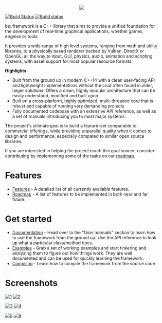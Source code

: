 <p align="center"><img src="https://data.banshee3d.com/web/bsfLogoHeaderLarge.png" /></p>

[![Build Status](https://travis-ci.org/GameFoundry/bsf.svg?branch=master)](https://travis-ci.org/GameFoundry/bsf) [![Build status](https://ci.appveyor.com/api/projects/status/lafi3jj8bqowh25d?svg=true)](https://ci.appveyor.com/project/BearishSun/bsf)

bs::framework is a C++ library that aims to provide a unified foundation for the development of real-time graphical applications, whether games, engines or tools. 

It provides a wide range of high level systems, ranging from math and utility libraries, to a physically based renderer backed by Vulkan, DirectX or OpenGL, all the way to input, GUI, physics, audio, animation and scripting systems, with asset support for most popular resource formats.

**Highlights**
 * Built from the ground up in modern C++14 with a clean user-facing API and lightweight implementations without the crud often found in older, larger solutions. Offers a clean, highly modular architecture that can be easily understood, modified and built upon.
 * Built on a cross-platform, highly optimized, multi-threaded core that is robust and capable of running very demanding projects. 
 * Fully documented codebase with an extensive API reference, as well as a set of manuals introducing you to most major systems.

The project's ultimate goal is to build a feature-set comparable to commercial offerings, while providing unparallel quality when it comes to design and performance, especially compared to similar open source libraries. 

If you are interested in helping the project reach this goal sooner, consider contributing by implementing some of the tasks on our [roadmap](https://github.com/GameFoundry/bsf/blob/master/Documentation/GitHub/roadmap.md).

# Features
* [Features](https://github.com/GameFoundry/bsf/blob/master/Documentation/GitHub/features.md) - A detailed list of all currently available features.
* [Roadmap](https://github.com/GameFoundry/bsf/blob/master/Documentation/GitHub/roadmap.md) - A list of features to be implemented in both near and far future. 

# Get started
* [Documentation](https://www.bsframework.io/docs/index.html) - Head over to the "User manuals" section to learn how to use the framework from the ground up. Use the API reference to look up what a particular class/method does.
* [Examples](https://github.com/gamefoundry/bsfExamples) - Grab a set of working examples and start tinkering and analyzing them to figure out how things work. They are well documented and can be used for quickly learning the framework.
* [Compiling](https://github.com/GameFoundry/bsf/blob/master/Documentation/GitHub/compiling.md) - Learn how to compile the framework from the source code. 

# Screenshots

[![1](https://data.banshee3d.com/web/1thumb.png)](https://data.banshee3d.com/web/1.png) [![2](https://data.banshee3d.com/web/2thumb.png)](https://data.banshee3d.com/web/2.png)

[![3](https://data.banshee3d.com/web/3thumb.gif)](https://data.banshee3d.com/web/3.gif) [![4](https://data.banshee3d.com/web/4thumb.gif)](https://data.banshee3d.com/web/4.gif)

[![5](https://data.banshee3d.com/web/5thumb.png)](https://data.banshee3d.com/web/5.png) [![6](https://data.banshee3d.com/web/6thumb.png)](https://data.banshee3d.com/web/6.png)
